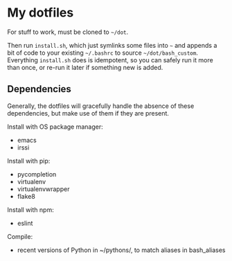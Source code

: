 My dotfiles
===========

For stuff to work, must be cloned to `~/dot`.

Then run `install.sh`, which just symlinks some files into `~` and appends a
bit of code to your existing `~/.bashrc` to source
`~/dot/bash_custom`. Everything `install.sh` does is idempotent, so you can
safely run it more than once, or re-run it later if something new is added.


Dependencies
------------

Generally, the dotfiles will gracefully handle the absence of these
dependencies, but make use of them if they are present.

Install with OS package manager:
  - emacs
  - irssi

Install with pip:
  - pycompletion
  - virtualenv
  - virtualenvwrapper
  - flake8

Install with npm:
  - eslint

Compile:
  - recent versions of Python in ~/pythons/, to match aliases in bash_aliases
